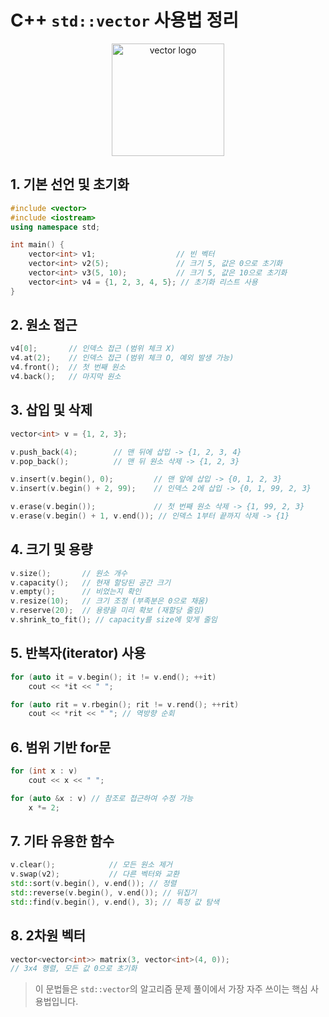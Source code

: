 # C++ `std::vector` 사용법 정리

<p align="center">
  <img src="https://static.wikia.nocookie.net/illumination/images/b/bc/Vector_%28Despicable_Me%29.png/revision/latest?cb=20230405224511" width="180" alt="vector logo" />
</p>

## 1. 기본 선언 및 초기화
```cpp
#include <vector>
#include <iostream>
using namespace std;

int main() {
    vector<int> v1;                  // 빈 벡터
    vector<int> v2(5);               // 크기 5, 값은 0으로 초기화
    vector<int> v3(5, 10);           // 크기 5, 값은 10으로 초기화
    vector<int> v4 = {1, 2, 3, 4, 5}; // 초기화 리스트 사용
}
```

## 2. 원소 접근
```cpp
v4[0];       // 인덱스 접근 (범위 체크 X)
v4.at(2);    // 인덱스 접근 (범위 체크 O, 예외 발생 가능)
v4.front();  // 첫 번째 원소
v4.back();   // 마지막 원소
```

## 3. 삽입 및 삭제
```cpp
vector<int> v = {1, 2, 3};

v.push_back(4);        // 맨 뒤에 삽입 -> {1, 2, 3, 4}
v.pop_back();          // 맨 뒤 원소 삭제 -> {1, 2, 3}

v.insert(v.begin(), 0);         // 맨 앞에 삽입 -> {0, 1, 2, 3}
v.insert(v.begin() + 2, 99);    // 인덱스 2에 삽입 -> {0, 1, 99, 2, 3}

v.erase(v.begin());             // 첫 번째 원소 삭제 -> {1, 99, 2, 3}
v.erase(v.begin() + 1, v.end()); // 인덱스 1부터 끝까지 삭제 -> {1}
```

## 4. 크기 및 용량
```cpp
v.size();       // 원소 개수
v.capacity();   // 현재 할당된 공간 크기
v.empty();      // 비었는지 확인
v.resize(10);   // 크기 조정 (부족분은 0으로 채움)
v.reserve(20);  // 용량을 미리 확보 (재할당 줄임)
v.shrink_to_fit(); // capacity를 size에 맞게 줄임
```

## 5. 반복자(iterator) 사용
```cpp
for (auto it = v.begin(); it != v.end(); ++it)
    cout << *it << " ";

for (auto rit = v.rbegin(); rit != v.rend(); ++rit)
    cout << *rit << " "; // 역방향 순회
```

## 6. 범위 기반 for문
```cpp
for (int x : v)
    cout << x << " ";

for (auto &x : v) // 참조로 접근하여 수정 가능
    x *= 2;
```

## 7. 기타 유용한 함수
```cpp
v.clear();            // 모든 원소 제거
v.swap(v2);           // 다른 벡터와 교환
std::sort(v.begin(), v.end()); // 정렬
std::reverse(v.begin(), v.end()); // 뒤집기
std::find(v.begin(), v.end(), 3); // 특정 값 탐색
```

## 8. 2차원 벡터
```cpp
vector<vector<int>> matrix(3, vector<int>(4, 0));
// 3x4 행렬, 모든 값 0으로 초기화
```

> 이 문법들은 `std::vector`의 알고리즘 문제 풀이에서 가장 자주 쓰이는 핵심 사용법입니다.